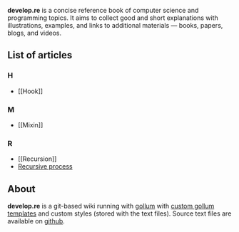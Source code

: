 **develop.re** is a concise reference book of computer science and programming topics. It aims to collect good and short explanations with illustrations, examples, and links to additional materials — books, papers, blogs, and videos.

## List of articles

### H
- [[Hook]]

### M
- [[Mixin]]

### R
- [[Recursion]]
- [Recursive process](Recursive-process)

## About
**develop.re** is a git-based wiki running with [gollum](https://github.com/gollum/gollum) with [custom gollum templates](https://github.com/freetonik/develop.re-templates) and custom styles (stored with the text files). Source text files are available on [github](https://github.com/freetonik/develop.re). 


